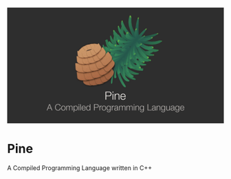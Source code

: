 ![Alt text](https://github.com/mita4829/Pine/blob/master/Pine.jpg "Pine Header")
# Pine
A Compiled Programming Language written in C++
